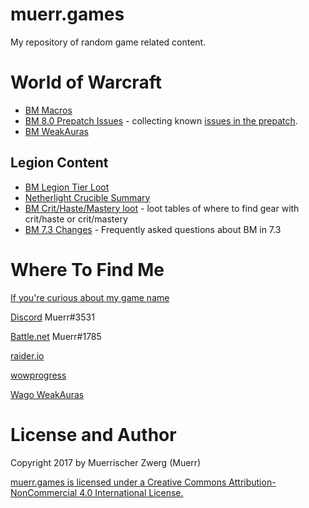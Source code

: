 # muerr.games

My repository of random game related content.

# World of Warcraft

* [BM Macros](bm-macros.md)
* [BM 8.0 Prepatch Issues](bm-8.0-prepatch-issues.md) - collecting known [issues in the prepatch](https://github.com/Muerr/games/issues).
* [BM WeakAuras](bm-weakauras.md)

## Legion Content

* [BM Legion Tier Loot](bm-legion-tier-loot.md)
* [Netherlight Crucible Summary](nlc.md)
* [BM Crit/Haste/Mastery loot](crit-haste-mastery-loot.md) - loot tables of where to find gear with crit/haste or crit/mastery
* [BM 7.3 Changes](bm-7.3-changes.md) - Frequently asked questions about BM in 7.3

# Where To Find Me

[If you're curious about my game name](whats-in-a-name.md)

[Discord](http://discordapp.com/) Muerr#3531

[Battle.net](https://us.battle.net) Muerr#1785

[raider.io](https://raider.io/characters/us/hyjal/Muerr)

[wowprogress](https://www.wowprogress.com/user/Muerr)

[Wago WeakAuras](https://wago.io/p/Muerr)

# License and Author

Copyright 2017 by Muerrischer Zwerg (Muerr)

[muerr.games is licensed under a Creative Commons Attribution-NonCommercial 4.0 International License.](LICENSE)
